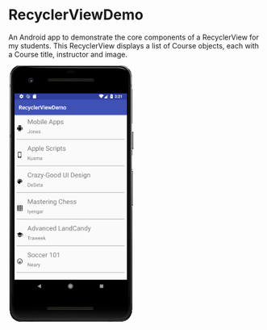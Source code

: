# RecyclerViewDemo
An Android app to demonstrate the core components of a RecyclerView for my students. 
This RecyclerView displays a list of Course objects, each with a Course title, instructor and image.

![Screenshot of app](https://github.com/alj968/RecyclerViewDemo/blob/master/RecyclerViewDemoScreenshot.png "Screenshot")
